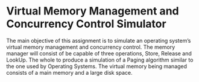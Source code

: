 # Virtual Memory Management and Concurrency Control Simulator
The main objective of this assignment is to simulate an operating system’s virtual memory management and concurrency control. The memory manager will consist of be capable of three operations, Store, Release and LookUp. The whole to produce a simulation of a Paging algorithm similar to the one used by Operating Systems. The virtual memory being managed consists of a main memory and a large disk space.

